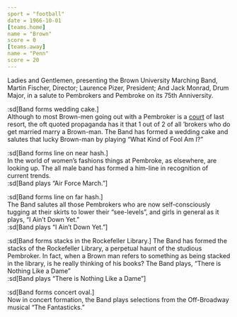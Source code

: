```yaml
---
sport = "football"
date = 1966-10-01
[teams.home]
name = "Brown"
score = 0
[teams.away]
name = "Penn"
score = 20
---
```


Ladies and Gentlemen, presenting the Brown University Marching Band, Martin Fischer, Director; Laurence Pizer, President; And Jack Monrad, Drum Major, in a salute to Pembrokers and Pembroke on its 75th Anniversity.

:sd[Band forms wedding cake.]\
Although to most Brown-men going out with a Pembroker is a <u>court</u> of last resort, the oft quoted propaganda has it that 1 out of 2 of all ’brokers who do get married marry a Brown-man. The Band has formed a wedding cake and salutes that lucky Brown-man by playing “What Kind of Fool Am I?”

:sd[Band forms line on near hash.]\
In the world of women’s fashions things at Pembroke, as elsewhere, are looking up. The all male band has formed a him-line in recognition of current trends.\
:sd[Band plays “Air Force March.”]

:sd[Band forms line on far hash.]\
The Band salutes all those Pembrokers who are now self-consciously tugging at their skirts to lower their “see-levels”, and girls in general as it plays, “I Ain’t Down Yet.”\
:sd[Band plays “I Ain’t Down Yet.”]

:sd[Band forms stacks in the Rockefeller Library.] The Band has formed the stacks of the Rockefeller Library, a perpetual haunt of the studious Pembroker. In fact, when a Brown man refers to something as being stacked in the library, is he really thinking of his books? The Band plays, “There is Nothing Like a Dame”\
:sd[Band plays “There is Nothing Like a Dame”]

:sd[Band forms concert oval.]\
Now in concert formation, the Band plays selections from the Off-Broadway musical “The Fantasticks.”
